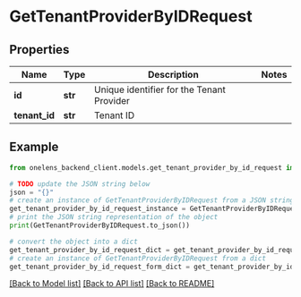 # GetTenantProviderByIDRequest


## Properties

Name | Type | Description | Notes
------------ | ------------- | ------------- | -------------
**id** | **str** | Unique identifier for the Tenant Provider | 
**tenant_id** | **str** | Tenant ID | 

## Example

```python
from onelens_backend_client.models.get_tenant_provider_by_id_request import GetTenantProviderByIDRequest

# TODO update the JSON string below
json = "{}"
# create an instance of GetTenantProviderByIDRequest from a JSON string
get_tenant_provider_by_id_request_instance = GetTenantProviderByIDRequest.from_json(json)
# print the JSON string representation of the object
print(GetTenantProviderByIDRequest.to_json())

# convert the object into a dict
get_tenant_provider_by_id_request_dict = get_tenant_provider_by_id_request_instance.to_dict()
# create an instance of GetTenantProviderByIDRequest from a dict
get_tenant_provider_by_id_request_form_dict = get_tenant_provider_by_id_request.from_dict(get_tenant_provider_by_id_request_dict)
```
[[Back to Model list]](../README.md#documentation-for-models) [[Back to API list]](../README.md#documentation-for-api-endpoints) [[Back to README]](../README.md)


